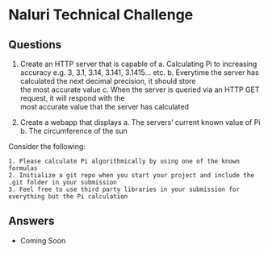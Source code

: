 # Naluri Technical Challenge
## Questions

1. Create an HTTP server that is capable of
	a. Calculating Pi to increasing accuracy e.g. 3, 3.1, 3.14, 3.141, 3.1415… etc.
	b. Everytime the server has calculated the next decimal precision, it should store <br/> the most accurate value
	c. When the server is queried via an HTTP GET request, it will respond with the <br/> most accurate value that the server has calculated

2. Create a webapp that displays
	a. The servers’ current known value of Pi
	b. The circumference of the sun

Consider the following:

	1. Please calculate Pi algorithmically by using one of the known formulas
	2. Initialize a git repo when you start your project and include the .git folder in your submission
	3. Feel free to use third party libraries in your submission for everything but the Pi calculation


## Answers
- Coming Soon

